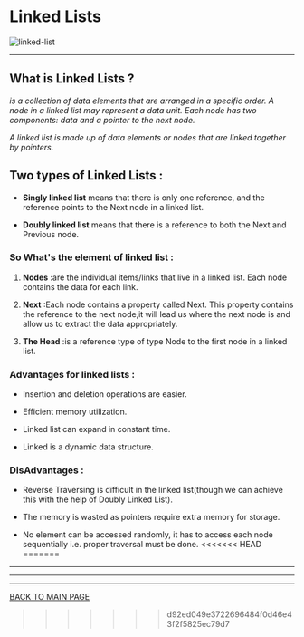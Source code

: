 # **Linked Lists**


![linked-list](https://cdncontribute.geeksforgeeks.org/wp-content/uploads/Linkedlist-2.png)

***


## **What is Linked Lists ?**
*is a collection of data elements that are arranged in a specific order. A node in a linked list may represent a data unit. Each node has two components: data and a pointer to the next node.*

*A linked list is made up of data elements or nodes that are linked together by pointers.*


## **Two types of Linked Lists :**

* **Singly linked list** means that there is only one reference, and the reference points to the Next node in a linked list.

* **Doubly linked list** means that there is a reference to both the Next and Previous node.



### **So What's the element of linked list :**

1. **Nodes** :are the individual items/links that live in a linked list. Each node contains the data for each link.

2. **Next** :Each node contains a property called Next. This property contains the reference to the next node,it will lead us where the next node is and allow us to extract the data appropriately.

3. **The Head** :is a reference type of type Node to the first node in a linked list.


### **Advantages for linked lists :**

* Insertion and deletion operations are easier.

* Efficient memory utilization.

* Linked list can expand in constant time.

* Linked is a dynamic data structure.


### **DisAdvantages :**

* Reverse Traversing is difficult in the linked list(though we can achieve this with the help of Doubly Linked List).

* The memory is wasted as pointers require extra memory for storage.

* No element can be accessed randomly, it has to access each node sequentially i.e. proper traversal must be done.
<<<<<<< HEAD
=======



***
***
***
[BACK TO MAIN PAGE](https://github.com/farahalwahaibi/Reading-Notes/blob/main/README.md)
>>>>>>> d92ed049e3722696484f0d46e43f2f5825ec79d7
